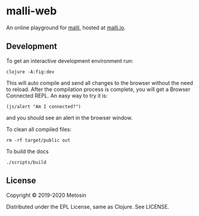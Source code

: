# malli-web

An online playground for [malli](https://github.com/metosin/malli),
hosted at [malli.io](https://malli.io).

## Development

To get an interactive development environment run:

    clojure -A:fig:dev

This will auto compile and send all changes to the browser without the
need to reload. After the compilation process is complete, you will
get a Browser Connected REPL. An easy way to try it is:

    (js/alert "Am I connected?")

and you should see an alert in the browser window.

To clean all compiled files:

    rm -rf target/public out
    
To build the docs

    ./scripts/build

## License

Copyright © 2019-2020 Metosin

Distributed under the EPL License, same as Clojure. See LICENSE.
